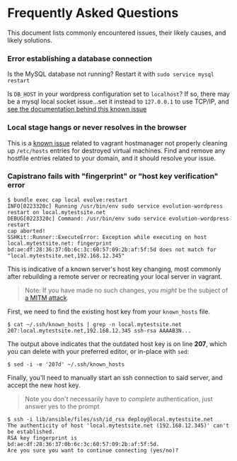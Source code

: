 # Frequently Asked Questions

This document lists commonly encountered issues, their likely causes, and likely solutions.

### Error establishing a database connection

Is the MySQL database not running? Restart it with `sudo service mysql restart`

Is `DB_HOST` in your wordpress configuration set to `localhost`? If so, there may be a mysql local socket issue...set it instead to `127.0.0.1` to use TCP/IP, and [see the documentation behind this known issue](http://php.net/mysql_connect#refsect1-function.mysql-connect-notes)

### Local stage hangs or never resolves in the browser

This is a [known issue](https://github.com/evolution/wordpress/issues/74) related to vagrant hostmanager not properly cleaning up `/etc/hosts` entries for destroyed virtual machines. Find and remove any hostfile entries related to your domain, and it should resolve your issue.

### Capistrano fails with "fingerprint" or "host key verification" error

```
$ bundle exec cap local evolve:restart
INFO[0223320c] Running /usr/bin/env sudo service evolution-wordpress restart on local.mytestsite.net
DEBUG[0223320c] Command: /usr/bin/env sudo service evolution-wordpress restart
cap aborted!
SSHKit::Runner::ExecuteError: Exception while executing on host local.mytestsite.net: fingerprint bd:ae:df:28:36:37:0b:6c:3c:60:57:09:2b:af:5f:5d does not match for "local.mytestsite.net,192.168.12.345"
```

This is indicative of a known server's host key changing, most commonly after rebuilding a remote server or recreating your local server in vagrant.

> Note: If you have made no such changes, you _might_ be the subject of [a MITM attack](https://en.wikipedia.org/wiki/Man-in-the-middle_attack).

First, we need to find the existing host key from your `known_hosts` file.

```
$ cat ~/.ssh/known_hosts | grep -n local.mytestsite.net
207:local.mytestsite.net,192.168.12.345 ssh-rsa AAAAB3N...
```

The output above indicates that the outdated host key is on line **207**, which you can delete with your preferred editor, or in-place with `sed`:

```
$ sed -i -e '207d' ~/.ssh/known_hosts
```

Finally, you'll need to manually start an ssh connection to said server, and accept the new host key.

> Note you don't necessarily have to _complete_ authentication, just answer yes to the prompt

```
$ ssh -i lib/ansible/files/ssh/id_rsa deploy@local.mytestsite.net
The authenticity of host 'local.mytestsite.net (192.168.12.345)' can't be established.
RSA key fingerprint is bd:ae:df:28:36:37:0b:6c:3c:60:57:09:2b:af:5f:5d.
Are you sure you want to continue connecting (yes/no)? 
```